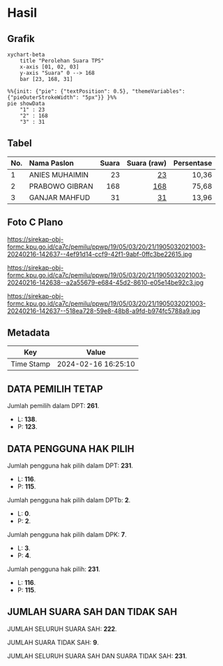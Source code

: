 # Hasil

## Grafik

```mermaid
xychart-beta
    title "Perolehan Suara TPS"
    x-axis [01, 02, 03]
    y-axis "Suara" 0 --> 168
    bar [23, 168, 31]
```

```mermaid
%%{init: {"pie": {"textPosition": 0.5}, "themeVariables": {"pieOuterStrokeWidth": "5px"}} }%%
pie showData
    "1" : 23
    "2" : 168
    "3" : 31
```

## Tabel

| No. | Nama Paslon    | Suara | Suara (raw) | Persentase |
|:--- |:-------------- | -----:| -----------:| ----------:|
| 1   | ANIES MUHAIMIN | 23    | [23][p-1]   | 10,36      |
| 2   | PRABOWO GIBRAN | 168   | [168][p-2]  | 75,68      |
| 3   | GANJAR MAHFUD  | 31    | [31][p-3]   | 13,96      |


[p-1]: https://github.com/gigit-pemilu/pemilu-2024-19-kepulauan-bangka-belitung/blob/main/pilpres/hitung-suara/sub/19-kepulauan-bangka-belitung/sub/05-bangka-barat/sub/03-jebus/sub/2021-air-kuang/sub/003-tps/sub/paslon-1.txt
[p-2]: https://github.com/gigit-pemilu/pemilu-2024-19-kepulauan-bangka-belitung/blob/main/pilpres/hitung-suara/sub/19-kepulauan-bangka-belitung/sub/05-bangka-barat/sub/03-jebus/sub/2021-air-kuang/sub/003-tps/sub/paslon-2.txt
[p-3]: https://github.com/gigit-pemilu/pemilu-2024-19-kepulauan-bangka-belitung/blob/main/pilpres/hitung-suara/sub/19-kepulauan-bangka-belitung/sub/05-bangka-barat/sub/03-jebus/sub/2021-air-kuang/sub/003-tps/sub/paslon-3.txt

## Foto C Plano

https://sirekap-obj-formc.kpu.go.id/ca7c/pemilu/ppwp/19/05/03/20/21/1905032021003-20240216-142637--4ef91d14-ccf9-42f1-9abf-0ffc3be22615.jpg

https://sirekap-obj-formc.kpu.go.id/ca7c/pemilu/ppwp/19/05/03/20/21/1905032021003-20240216-142638--a2a55679-e684-45d2-8610-e05e14be92c3.jpg

https://sirekap-obj-formc.kpu.go.id/ca7c/pemilu/ppwp/19/05/03/20/21/1905032021003-20240216-142637--518ea728-59e8-48b8-a9fd-b974fc5788a9.jpg


## Metadata

| Key        | Value               |
| ---------- | ------------------- |
| Time Stamp | 2024-02-16 16:25:10 |


## DATA PEMILIH TETAP

Jumlah pemilih dalam DPT: **261**.
 * L: **138**.
 * P: **123**.

## DATA PENGGUNA HAK PILIH

Jumlah pengguna hak pilih dalam DPT: **231**.
 * L: **116**.
 * P: **115**.

Jumlah pengguna hak pilih dalam DPTb: **2**.
 * L: **0**.
 * P: **2**.

Jumlah pengguna hak pilih dalam DPK: **7**.
 * L: **3**.
 * P: **4**.

Jumlah pengguna hak pilih: **231**.
 * L: **116**.
 * P: **115**.

## JUMLAH SUARA SAH DAN TIDAK SAH

JUMLAH SELURUH SUARA SAH: **222**.

JUMLAH SUARA TIDAK SAH: **9**.

JUMLAH SELURUH SUARA SAH DAN SUARA TIDAK SAH: **231**.


